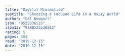 ```yaml
---
title: "Digital Minimalism"
subtitle: "Choosing a Focused Life in a Noisy World"
author: "Cal Newport"
isbn: "0525536515"
isbn13: "9780525536512"
rating: 5
pages: 304
read: "2019-12-15"
date: "2019-12-15"
---
```


